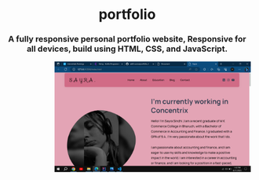 <h1 align="center">portfolio</h1>

<h3 align="center">    A fully responsive personal portfolio website, Responsive for all devices, build using HTML, CSS, and JavaScript.
</h3>

<img alt="Coder" align="right" width="400"
     src= "/assets/images/desktop.png">
